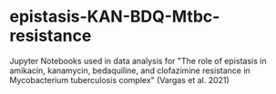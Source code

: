 # epistasis-KAN-BDQ-Mtbc-resistance
Jupyter Notebooks used in data analysis for "The role of epistasis in amikacin, kanamycin, bedaquiline, and clofazimine resistance in Mycobacterium tuberculosis complex" (Vargas et al. 2021)
